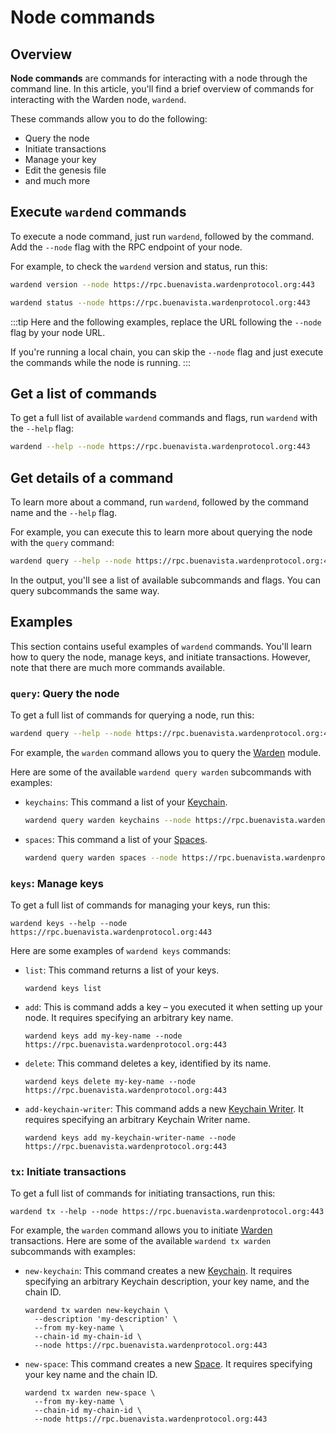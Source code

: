 ﻿---
sidebar_position: 7
---

# Node commands

## Overview

**Node commands** are commands for interacting with a node through the command line. In this article, you'll find a brief overview of commands for interacting with the Warden node, `wardend`.

These commands allow you to do the following:

- Query the node
- Initiate transactions
- Manage your key
- Edit the genesis file
- and much more

## Execute `wardend` commands

To execute a node command, just run `wardend`, followed by the command. Add the `--node` flag with the RPC endpoint of your node.

For example, to check the `wardend` version and status, run this:

```bash
wardend version --node https://rpc.buenavista.wardenprotocol.org:443
```
```bash
wardend status --node https://rpc.buenavista.wardenprotocol.org:443
```

:::tip
Here and the following examples, replace the URL following the `--node` flag by your node URL.

If you're running a local chain, you can skip the `--node` flag and just execute the commands while the node is running.
:::

## Get a list of commands

To get a full list of available `wardend` commands and flags, run `wardend` with the `--help` flag:

```bash
wardend --help --node https://rpc.buenavista.wardenprotocol.org:443
```

## Get details of a command

To learn more about a command, run `wardend`, followed by the command name and the `--help` flag.

For example, you can execute this to learn more about querying the node with the `query` command:

```bash
wardend query --help --node https://rpc.buenavista.wardenprotocol.org:443
```

In the output, you'll see a list of available subcommands and flags. You can query subcommands the same way.

## Examples

This section contains useful examples of `wardend` commands. You'll learn how to query the node, manage keys, and initiate transactions. However, note that there are much more commands available.

### `query`: Query the node

To get a full list of commands for querying a node, run this:

```bash
wardend query --help --node https://rpc.buenavista.wardenprotocol.org:443
```

For example, the `warden` command allows you to query the [Warden](/learn/warden-protocol-modules/x-warden) module.

Here are some of the available `wardend query warden` subcommands with examples:

- `keychains`: This command a list of your [Keychain](/learn/glossary#keychain).

   ```bash
   wardend query warden keychains --node https://rpc.buenavista.wardenprotocol.org:443
   ```

- `spaces`: This command a list of your [Spaces](/learn/glossary#space).
   
   ```bash
   wardend query warden spaces --node https://rpc.buenavista.wardenprotocol.org:443
   ```

### `keys`: Manage keys

To get a full list of commands for managing your keys, run this:

```
wardend keys --help --node https://rpc.buenavista.wardenprotocol.org:443
```

Here are some examples of `wardend keys` commands:

- `list`: This command returns a list of your keys.
   
   ```
   wardend keys list
   ```

- `add`: This is command adds a key – you executed it when setting up your node. It requires specifying an arbitrary key name.
      
   ```
   wardend keys add my-key-name --node https://rpc.buenavista.wardenprotocol.org:443
   ```

- `delete`: This command deletes a key, identified by its name.
      
   ```
   wardend keys delete my-key-name --node https://rpc.buenavista.wardenprotocol.org:443

   ```

- `add-keychain-writer`: This command adds a new [Keychain Writer](/learn/glossary#keychain-writer). It requires specifying an arbitrary Keychain Writer name.
   
   ```
   wardend keys add my-keychain-writer-name --node https://rpc.buenavista.wardenprotocol.org:443
   ```

### `tx`: Initiate transactions

To get a full list of commands for initiating transactions, run this:

```
wardend tx --help --node https://rpc.buenavista.wardenprotocol.org:443
```

For example, the `warden` command allows you to initiate [Warden](/learn/warden-protocol-modules/x-warden) transactions. Here are some of the available `wardend tx warden` subcommands with examples:

- `new-keychain`: This command creates a new [Keychain](/learn/glossary#keychain). It requires specifying an arbitrary Keychain description, your key name, and the chain ID.
   
   ```
   wardend tx warden new-keychain \
     --description 'my-description' \
     --from my-key-name \
     --chain-id my-chain-id \
     --node https://rpc.buenavista.wardenprotocol.org:443
   ```

- `new-space`: This command creates a new [Space](/learn/glossary#space). It requires specifying your key name and the chain ID.
   
   ```
   wardend tx warden new-space \
     --from my-key-name \
     --chain-id my-chain-id \
     --node https://rpc.buenavista.wardenprotocol.org:443
   ```